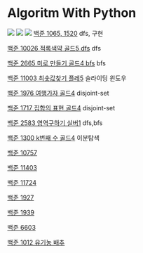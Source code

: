 # Algoritm With Python

![](https://i.imgur.com/XXXUt41.jpg)
![](https://i.imgur.com/esVpcLO.jpg)
![](https://i.imgur.com/KgQSBsz.png)
[백준 1065, 1520](https://github.com/youngpark17/AlgorithmWithPython/commit/fa3838b9901c7f74aef182ca8a83d3045c6c3f35)
dfs, 구현

[백준 10026 적록색약 골드5 dfs](https://github.com/youngpark17/AlgorithmWithPython/commit/3095ab6cf828edf17c37eed865058e8c81d88843)
dfs

[백준 2665 미로 만들기 골드4 bfs](https://github.com/youngpark17/AlgorithmWithPython/commit/6b5648b2fc0dc7ac61dab6c7e9ffd4022c522c0e)
bfs

[백준 11003 최솟값찾기 플레5](https://github.com/youngpark17/AlgorithmWithPython)
슬라이딩 윈도우

[백준 1976 여행가자 골드4](https://github.com/youngpark17/AlgorithmWithPython/commit/bf188caa2186afb52c5b4a2d8ab758831db33e16)
disjoint-set

[백준 1717 집합의 표현 골드4](https://github.com/youngpark17/AlgorithmWithPython/commit/153dd88241795ad5f691768ff412612d93538f82)
disjoint-set

[백준 2583 영역구하기 실버1](https://github.com/youngpark17/AlgorithmWithPython/commit/37dbf37fe5745ae61293ddcf3d1459bff702e1bd)
dfs,bfs

[백준 1300 k번째 수 골드4](https://github.com/youngpark17/AlgorithmWithPython/commit/027158e15472a922f406535f2d3ed80f9b2cf0f3)
이분탐색

[백준 10757](https://github.com/youngpark17/AlgorithmWithPython/blob/master/BOJ_10757.py)

[백준 11403](https://github.com/youngpark17/AlgorithmWithPython/blob/master/BOJ_11403.py)

[백준 11724](https://github.com/youngpark17/AlgorithmWithPython/blob/master/BOJ_11724.py)

[백준 1927](https://github.com/youngpark17/AlgorithmWithPython/blob/master/BOJ_1927.py)

[백준 1939](https://github.com/youngpark17/AlgorithmWithPython/blob/master/BOJ_1939.py)

[백준 6603](https://github.com/youngpark17/AlgorithmWithPython/blob/master/BOJ_6603.py)

[백준 1012 유기농 배추](https://github.com/youngpark17/AlgorithmWithPython/blob/master/BOJ_1012.py)


